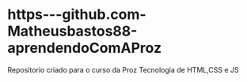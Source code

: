 # https---github.com-Matheusbastos88-aprendendoComAProz
Repositorio criado para o curso da Proz Tecnologia de HTML,CSS e JS
